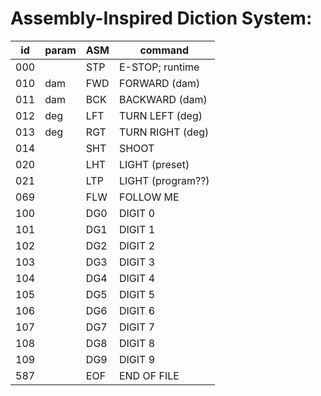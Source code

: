 # Assembly-Inspired Diction System:

id | param | ASM | command
---|---|---|---
000 | | STP | E-STOP; runtime
010 | dam | FWD | FORWARD (dam)
011 | dam | BCK | BACKWARD (dam)
012 | deg | LFT | TURN LEFT (deg)
013 | deg | RGT | TURN RIGHT (deg)
014 | | SHT | SHOOT
020 | | LHT | LIGHT (preset)
021 | | LTP | LIGHT (program??)
069 | | FLW | FOLLOW ME
100 | | DG0 | DIGIT 0
101 | | DG1 | DIGIT 1
102 | | DG2 | DIGIT 2
103 | | DG3 | DIGIT 3
104 | | DG4 | DIGIT 4
105 | | DG5 | DIGIT 5
106 | | DG6 | DIGIT 6
107 | | DG7 | DIGIT 7
108 | | DG8 | DIGIT 8
109 | | DG9 | DIGIT 9
587 | | EOF | END OF FILE <!-- last april tag -->